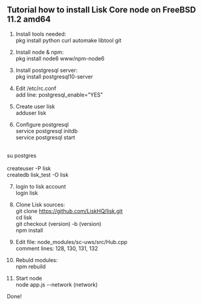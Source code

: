 <h2>Tutorial how to install Lisk Core node on FreeBSD 11.2 amd64</h2>

1. Install tools needed:<br>
pkg install python curl automake libtool git<br>

2. Install node & npm:<br>
pkg install node6 www/npm-node6

3. Install postgresql server:<br>
pkg install postgresql10-server

4. Edit /etc/rc.conf<br>
add line: postgresql_enable="YES"

5. Create user lisk<br>
adduser lisk

6. Configure postgresql<br>
service postgresql initdb<br>
service postgresql start<br>
<br>
su postgres<br>
<br>
createuser -P lisk<br>
createdb lisk_test -O lisk<br>

7. login to lisk account<br>
login lisk

8. Clone Lisk sources:<br>
git clone https://github.com/LiskHQ/lisk.git<br>
cd lisk<br>
git checkout (version) -b (version)<br>
npm install<br>

9. Edit file: node_modules/sc-uws/src/Hub.cpp<br>
comment lines: 128, 130, 131, 132<br>

10. Rebuld modules:<br>
npm rebuild<br>

11. Start node<br>
node app.js --network (network)<br>

Done!
